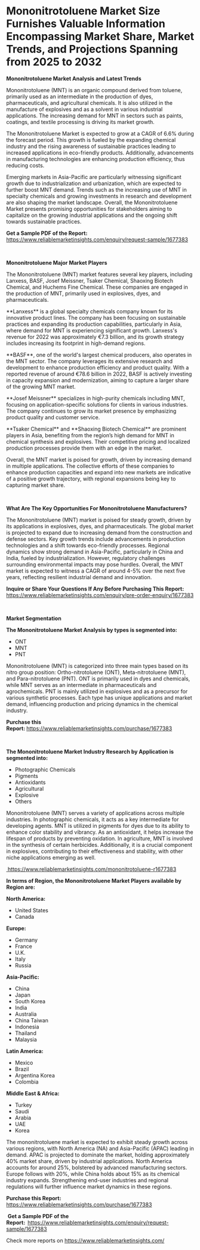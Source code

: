 <p><h1>Mononitrotoluene Market Size Furnishes Valuable Information Encompassing Market Share, Market Trends, and Projections Spanning from 2025 to 2032</h1></p><p><strong>Mononitrotoluene Market Analysis and Latest Trends</strong></p>
<p><p>Mononitrotoluene (MNT) is an organic compound derived from toluene, primarily used as an intermediate in the production of dyes, pharmaceuticals, and agricultural chemicals. It is also utilized in the manufacture of explosives and as a solvent in various industrial applications. The increasing demand for MNT in sectors such as paints, coatings, and textile processing is driving its market growth. </p><p>The Mononitrotoluene Market is expected to grow at a CAGR of 6.6% during the forecast period. This growth is fueled by the expanding chemical industry and the rising awareness of sustainable practices leading to increased applications in eco-friendly products. Additionally, advancements in manufacturing technologies are enhancing production efficiency, thus reducing costs.</p><p>Emerging markets in Asia-Pacific are particularly witnessing significant growth due to industrialization and urbanization, which are expected to further boost MNT demand. Trends such as the increasing use of MNT in specialty chemicals and growing investments in research and development are also shaping the market landscape. Overall, the Mononitrotoluene Market presents promising opportunities for stakeholders aiming to capitalize on the growing industrial applications and the ongoing shift towards sustainable practices.</p></p>
<p><strong>Get a Sample PDF of the Report:&nbsp;</strong> <a href="https://www.reliablemarketinsights.com/enquiry/request-sample/1677383?utm_campaign=2214&utm_medium=2&utm_source=Github&utm_content=ia&utm_term=01042025&utm_id=mononitrotoluene">https://www.reliablemarketinsights.com/enquiry/request-sample/1677383</a></p>
<p>&nbsp;</p>
<p><strong>Mononitrotoluene Major Market Players</strong></p>
<p><p>The Mononitrotoluene (MNT) market features several key players, including Lanxess, BASF, Josef Meissner, Tsaker Chemical, Shaoxing Biotech Chemical, and Huchems Fine Chemical. These companies are engaged in the production of MNT, primarily used in explosives, dyes, and pharmaceuticals.</p><p>**Lanxess** is a global specialty chemicals company known for its innovative product lines. The company has been focusing on sustainable practices and expanding its production capabilities, particularly in Asia, where demand for MNT is experiencing significant growth. Lanxess's revenue for 2022 was approximately €7.3 billion, and its growth strategy includes increasing its footprint in high-demand regions.</p><p>**BASF**, one of the world's largest chemical producers, also operates in the MNT sector. The company leverages its extensive research and development to enhance production efficiency and product quality. With a reported revenue of around €78.6 billion in 2022, BASF is actively investing in capacity expansion and modernization, aiming to capture a larger share of the growing MNT market.</p><p>**Josef Meissner** specializes in high-purity chemicals including MNT, focusing on application-specific solutions for clients in various industries. The company continues to grow its market presence by emphasizing product quality and customer service.</p><p>**Tsaker Chemical** and **Shaoxing Biotech Chemical** are prominent players in Asia, benefiting from the region’s high demand for MNT in chemical synthesis and explosives. Their competitive pricing and localized production processes provide them with an edge in the market.</p><p>Overall, the MNT market is poised for growth, driven by increasing demand in multiple applications. The collective efforts of these companies to enhance production capacities and expand into new markets are indicative of a positive growth trajectory, with regional expansions being key to capturing market share.</p></p>
<p>&nbsp;</p>
<p><strong>What Are The Key Opportunities For Mononitrotoluene Manufacturers?</strong></p>
<p><p>The Mononitrotoluene (MNT) market is poised for steady growth, driven by its applications in explosives, dyes, and pharmaceuticals. The global market is projected to expand due to increasing demand from the construction and defense sectors. Key growth trends include advancements in production technologies and a shift towards eco-friendly processes. Regional dynamics show strong demand in Asia-Pacific, particularly in China and India, fueled by industrialization. However, regulatory challenges surrounding environmental impacts may pose hurdles. Overall, the MNT market is expected to witness a CAGR of around 4-5% over the next five years, reflecting resilient industrial demand and innovation.</p></p>
<p><strong>Inquire or Share Your Questions If Any Before Purchasing This Report:</strong> <a href="https://www.reliablemarketinsights.com/enquiry/pre-order-enquiry/1677383?utm_campaign=2214&utm_medium=2&utm_source=Github&utm_content=ia&utm_term=01042025&utm_id=mononitrotoluene">https://www.reliablemarketinsights.com/enquiry/pre-order-enquiry/1677383</a></p>
<p>&nbsp;</p>
<p><strong>Market Segmentation</strong></p>
<p><strong>The Mononitrotoluene Market Analysis by types is segmented into:</strong></p>
<p><ul><li>ONT</li><li>MNT</li><li>PNT</li></ul></p>
<p><p>Mononitrotoluene (MNT) is categorized into three main types based on its nitro group position: Ortho-nitrotoluene (ONT), Meta-nitrotoluene (MNT), and Para-nitrotoluene (PNT). ONT is primarily used in dyes and chemicals, while MNT serves as an intermediate in pharmaceuticals and agrochemicals. PNT is mainly utilized in explosives and as a precursor for various synthetic processes. Each type has unique applications and market demand, influencing production and pricing dynamics in the chemical industry.</p></p>
<p><strong>Purchase this Report:&nbsp;</strong><a href="https://www.reliablemarketinsights.com/purchase/1677383?utm_campaign=2214&utm_medium=2&utm_source=Github&utm_content=ia&utm_term=01042025&utm_id=mononitrotoluene">https://www.reliablemarketinsights.com/purchase/1677383</a></p>
<p>&nbsp;</p>
<p><strong>The Mononitrotoluene Market Industry Research by Application is segmented into:</strong></p>
<p><ul><li>Photographic Chemicals</li><li>Pigments</li><li>Antioxidants</li><li>Agricultural</li><li>Explosive</li><li>Others</li></ul></p>
<p><p>Mononitrotoluene (MNT) serves a variety of applications across multiple industries. In photographic chemicals, it acts as a key intermediate for developing agents. MNT is utilized in pigments for dyes due to its ability to enhance color stability and vibrancy. As an antioxidant, it helps increase the lifespan of products by preventing oxidation. In agriculture, MNT is involved in the synthesis of certain herbicides. Additionally, it is a crucial component in explosives, contributing to their effectiveness and stability, with other niche applications emerging as well.</p></p>
<p><a href="https://www.reliablemarketinsights.com/mononitrotoluene-r1677383?utm_campaign=2214&utm_medium=2&utm_source=Github&utm_content=ia&utm_term=01042025&utm_id=mononitrotoluene">&nbsp;https://www.reliablemarketinsights.com/mononitrotoluene-r1677383</a></p>
<p><strong>In terms of Region, the Mononitrotoluene Market Players available by Region are:</strong></p>
<p>
    <p> <strong> North America: </strong>
        <ul>
            <li>United States</li>
            <li>Canada</li>
        </ul>
        </p> 
    <p> <strong> Europe: </strong>
        <ul>
            <li>Germany</li>
            <li>France</li>
            <li>U.K.</li>
            <li>Italy</li>
            <li>Russia</li>
        </ul>
        </p> 
    <p> <strong> Asia-Pacific: </strong>
        <ul>
            <li>China</li>
            <li>Japan</li>
            <li>South Korea</li>
            <li>India</li>
            <li>Australia</li>
            <li>China Taiwan</li>
            <li>Indonesia</li>
            <li>Thailand</li>
            <li>Malaysia</li>
        </ul>
        </p> 
    <p> <strong> Latin America: </strong>
        <ul>
            <li>Mexico</li>
            <li>Brazil</li>
            <li>Argentina Korea</li>
            <li>Colombia</li>
        </ul>
        </p> 
    <p> <strong> Middle East & Africa: </strong>
        <ul>
            <li>Turkey</li>
            <li>Saudi</li>
            <li>Arabia</li>
            <li>UAE</li>
            <li>Korea</li>
        </ul>
    </p>
    </p>
<p><p>The mononitrotoluene market is expected to exhibit steady growth across various regions, with North America (NA) and Asia-Pacific (APAC) leading in demand. APAC is projected to dominate the market, holding approximately 40% market share, driven by industrial applications. North America accounts for around 25%, bolstered by advanced manufacturing sectors. Europe follows with 20%, while China holds about 15% as its chemical industry expands. Strengthening end-user industries and regional regulations will further influence market dynamics in these regions.</p></p>
<p><strong>Purchase this Report: </strong><a href="https://www.reliablemarketinsights.com/purchase/1677383?utm_campaign=2214&utm_medium=2&utm_source=Github&utm_content=ia&utm_term=01042025&utm_id=mononitrotoluene">https://www.reliablemarketinsights.com/purchase/1677383</a></p>
<p>&nbsp;<strong>Get a Sample PDF of the Report:&nbsp;&nbsp;</strong><a href="https://www.reliablemarketinsights.com/enquiry/request-sample/1677383?utm_campaign=2214&utm_medium=2&utm_source=Github&utm_content=ia&utm_term=01042025&utm_id=mononitrotoluene">https://www.reliablemarketinsights.com/enquiry/request-sample/1677383</a></p>
<p><strong></strong></p>
<p>Check more reports on <a href="https://www.reliablemarketinsights.com/?utm_campaign=2214&utm_medium=2&utm_source=Github&utm_content=ia&utm_term=01042025&utm_id=mononitrotoluene">https://www.reliablemarketinsights.com/</a></p>